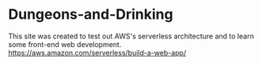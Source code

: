 # Dungeons-and-Drinking
This site was created to test out AWS's serverless architecture and to learn some front-end web development. 
https://aws.amazon.com/serverless/build-a-web-app/

